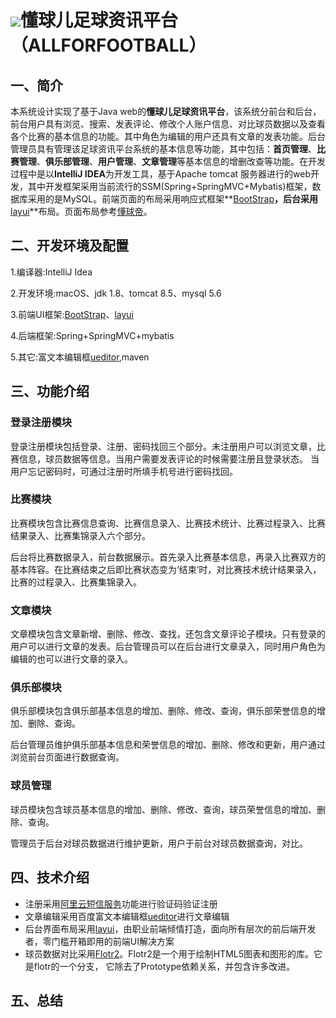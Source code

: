 # ![](/Users/zhuxiaolei/IdeaProjects/ALLFORFOOTBALL/src/main/webapp/img/logo-2.png)懂球儿足球资讯平台（ALLFORFOOTBALL）
## 一、简介
   本系统设计实现了基于Java web的**懂球儿足球资讯平台**，该系统分前台和后台，前台用户具有浏览、搜索、发表评论、修改个人账户信息、对比球员数据以及查看各个比赛的基本信息的功能。其中角色为编辑的用户还具有文章的发表功能。后台管理员具有管理该足球资讯平台系统的基本信息等功能，其中包括：**首页管理**、**比赛管理**、**俱乐部管理**、**用户管理**、**文章管理**等基本信息的增删改查等功能。在开发过程中是以**IntelliJ IDEA**为开发工具，基于Apache tomcat 服务器进行的web开发，其中开发框架采用当前流行的SSM(Spring+SpringMVC+Mybatis)框架，数据库采用的是MySQL。前端页面的布局采用响应式框架**[BootStrap](http://www.bootcss.com/)**，后台采用**[layui](http://www.layui.com)**布局。页面布局参考[懂球帝](http://www.dongqiudi.com/)。
  

## 二、开发环境及配置
1.编译器:IntelliJ Idea

2.开发环境:macOS、jdk 1.8、tomcat 8.5、mysql 5.6

3.前端UI框架:[BootStrap](http://www.bootcss.com/)、[layui](http://www.layui.com)

4.后端框架:Spring+SpringMVC+mybatis

5.其它:富文本编辑框[ueditor](http://ueditor.baidu.com/website/),maven
## 三、功能介绍

### 登录注册模块
登录注册模块包括登录、注册、密码找回三个部分。未注册用户可以浏览文章，比赛信息，球员数据等信息。当用户需要发表评论的时候需要注册且登录状态。
当用户忘记密码时，可通过注册时所填手机号进行密码找回。
### 比赛模块
比赛模块包含比赛信息查询、比赛信息录入、比赛技术统计、比赛过程录入、比赛结果录入、比赛集锦录入六个部分。

后台将比赛数据录入，前台数据展示。首先录入比赛基本信息，再录入比赛双方的基本阵容。在比赛结束之后即比赛状态变为‘结束’时，对比赛技术统计结果录入，比赛的过程录入、比赛集锦录入。

### 文章模块

文章模块包含文章新增、删除、修改、查找，还包含文章评论子模块。只有登录的用户可以进行文章的发表。后台管理员可以在后台进行文章录入，同时用户角色为编辑的也可以进行文章的录入。

### 俱乐部模块

俱乐部模块包含俱乐部基本信息的增加、删除、修改、查询，俱乐部荣誉信息的增加、删除、查询。

后台管理员维护俱乐部基本信息和荣誉信息的增加、删除、修改和更新，用户通过浏览前台页面进行数据查询。
### 球员管理

球员模块包含球员基本信息的增加、删除、修改、查询，球员荣誉信息的增加、删除、查询。

管理员于后台对球员数据进行维护更新，用户于前台对球员数据查询，对比。


## 四、技术介绍

* 注册采用[阿里云短信服务](https://help.aliyun.com/product/44282.html)功能进行验证码验证注册
* 文章编辑采用百度富文本编辑框[ueditor](http://ueditor.baidu.com/website/)进行文章编辑
* 后台界面布局采用[layui](http://www.layui.com)，由职业前端倾情打造，面向所有层次的前后端开发者，零门槛开箱即用的前端UI解决方案
* 球员数据对比采用[Flotr2](http://www.humblesoftware.com/flotr2/)。Flotr2是一个用于绘制HTML5图表和图形的库。它是flotr的一个分支， 它除去了Prototype依赖关系，并包含许多改进。


## 五、总结
